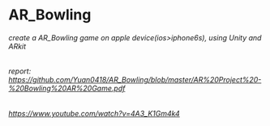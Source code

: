 # AR_Bowling

###### create a AR_Bowling game on apple device(ios>iphone6s), using Unity and ARkit
###### report: https://github.com/Yuan0418/AR_Bowling/blob/master/AR%20Project%20-%20Bowling%20AR%20Game.pdf
###### https://www.youtube.com/watch?v=4A3_K1Gm4k4

